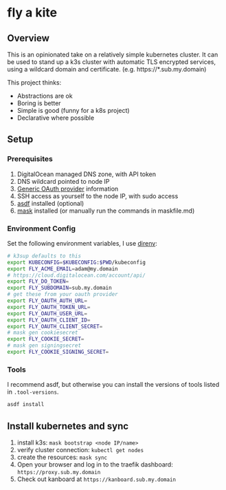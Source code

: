 # fly a kite

## Overview

This is an opinionated take on a relatively simple kubernetes cluster. It can be used to stand up a k3s cluster
with automatic TLS encrypted services, using a wildcard domain and certificate. (e.g. https://*.sub.my.domain)

This project thinks:

* Abstractions are ok
* Boring is better
* Simple is good (funny for a k8s project)
* Declarative where possible

## Setup

### Prerequisites

1. DigitalOcean managed DNS zone, with API token
1. DNS wildcard pointed to node IP
1. [Generic OAuth provider](https://github.com/thomseddon/traefik-forward-auth/wiki/Provider-Setup) information
1. SSH access as yourself to the node IP, with sudo access
1. [asdf](https://asdf-vm.com) installed (optional)
1. [mask](https://github.com/jakedeichert/mask) installed (or manually run the commands in maskfile.md)

### Environment Config

Set the following environment variables, I use [direnv](https://direnv.net):

```bash
# k3sup defaults to this
export KUBECONFIG=$KUBECONFIG:$PWD/kubeconfig
export FLY_ACME_EMAIL=adam@my.domain
# https://cloud.digitalocean.com/account/api/
export FLY_DO_TOKEN=
export FLY_SUBDOMAIN=sub.my.domain
# get these from your oauth provider
export FLY_OAUTH_AUTH_URL=
export FLY_OAUTH_TOKEN_URL=
export FLY_OAUTH_USER_URL=
export FLY_OAUTH_CLIENT_ID=
export FLY_OAUTH_CLIENT_SECRET=
# mask gen cookiesecret
export FLY_COOKIE_SECRET=
# mask gen signingsecret
export FLY_COOKIE_SIGNING_SECRET=
```

### Tools

I recommend asdf, but otherwise you can install the versions of tools listed in `.tool-versions`.

```bash
asdf install
```

## Install kubernetes and sync

1. install k3s: `mask bootstrap <node IP/name>`
1. verify cluster connection: `kubectl get nodes`
1. create the resources: `mask sync`
1. Open your browser and log in to the traefik dashboard: `https://proxy.sub.my.domain`
1. Check out kanboard at `https://kanboard.sub.my.domain`
